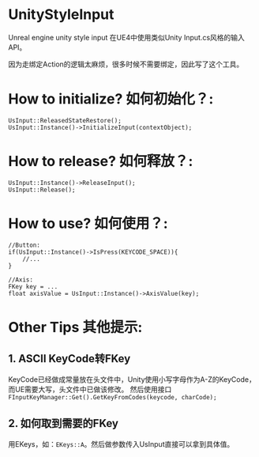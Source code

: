 # UnityStyleInput
Unreal engine unity style input
在UE4中使用类似Unity Input.cs风格的输入API。


因为走绑定Action的逻辑太麻烦，很多时候不需要绑定，因此写了这个工具。



# How to initialize? 如何初始化？:

```
UsInput::ReleasedStateRestore();
UsInput::Instance()->InitializeInput(contextObject);
```

# How to release? 如何释放？:

```
UsInput::Instance()->ReleaseInput();
UsInput::Release();
```


# How to use? 如何使用？:

```
//Button:
if(UsInput::Instance()->IsPress(KEYCODE_SPACE)){
	//...
}

//Axis:
FKey key = ...
float axisValue = UsInput::Instance()->AxisValue(key);
```

# Other Tips 其他提示:
## 1. ASCII KeyCode转FKey


KeyCode已经做成常量放在头文件中，Unity使用小写字母作为A-Z的KeyCode，而UE需要大写，头文件中已做该修改。
然后使用接口`FInputKeyManager::Get().GetKeyFromCodes(keycode, charCode);`




## 2. 如何取到需要的FKey


用EKeys，如：`EKeys::A`。然后做参数传入UsInput直接可以拿到具体值。

